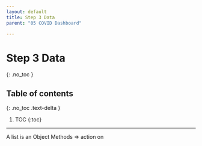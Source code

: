 ```yaml
---
layout: default
title: Step 3 Data
parent: "05 COVID Dashboard"

---
```


# Step 3 Data
{: .no_toc }

## Table of contents
{: .no_toc .text-delta }

1. TOC
{:toc}

---

A list is an Object
Methods => action on
